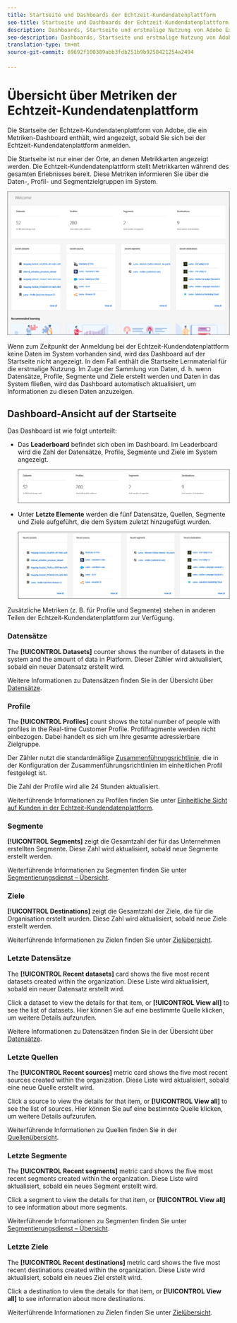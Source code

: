 ```yaml
---
title: Startseite und Dashboards der Echtzeit-Kundendatenplattform
seo-title: Startseite und Dashboards der Echtzeit-Kundendatenplattform
description: Dashboards, Startseite und erstmalige Nutzung von Adobe Experience Platform
seo-description: Dashboards, Startseite und erstmalige Nutzung von Adobe Experience Platform
translation-type: tm+mt
source-git-commit: 69692f100389abb3fdb251b9b9258421254a2494

---
```



# Übersicht über Metriken der Echtzeit-Kundendatenplattform

Die Startseite der Echtzeit-Kundendatenplattform von Adobe, die ein Metriken-Dashboard enthält, wird angezeigt, sobald Sie sich bei der Echtzeit-Kundendatenplattform anmelden.

Die Startseite ist nur einer der Orte, an denen Metrikkarten angezeigt werden. Die Echtzeit-Kundendatenplattform stellt Metrikkarten während des gesamten Erlebnisses bereit. Diese Metriken informieren Sie über die Daten-, Profil- und Segmentzielgruppen im System.

![Bild](assets/home2.jpg)

Wenn zum Zeitpunkt der Anmeldung bei der Echtzeit-Kundendatenplattform keine Daten im System vorhanden sind, wird das Dashboard auf der Startseite nicht angezeigt. In dem Fall enthält die Startseite Lernmaterial für die erstmalige Nutzung. Im Zuge der Sammlung von Daten, d. h. wenn <!--sources-->Datensätze, Profile, Segmente und Ziele erstellt werden und Daten in das System fließen, wird das Dashboard automatisch aktualisiert, um Informationen zu diesen Daten anzuzeigen<!-- in metric cards-->.

## Dashboard-Ansicht auf der Startseite

<!--The dashboard shows information in several areas. Each category of information displays for the time range shown beneath the data.-->

Das Dashboard ist wie folgt unterteilt<!-- two areas.-->:

* Das **Leaderboard** befindet sich oben im Dashboard. Im Leaderboard wird die Zahl der Datensätze, Profile, Segmente und Ziele im System angezeigt.

   ![Bild](assets/home-leaderboard2.jpg)

<!-- * **Metric cards** display beneath the leaderboard. Metric cards show additional information, such as percentages or trends. Metric cards appear as data is collected.
    ![image](assets/home-metrics.jpg)
Some information is shown in different ways on both the leaderboard and metric cards. -->
* Unter **Letzte Elemente** werden die fünf Datensätze, Quellen, Segmente und Ziele aufgeführt, die dem System zuletzt hinzugefügt wurden.

   ![Bild](assets/home-recent.jpg)

Zusätzliche Metriken (z. B. für Profile und Segmente) stehen in anderen Teilen der Echtzeit-Kundendatenplattform zur Verfügung.

### Datensätze

The **[!UICONTROL Datasets]** counter shows the number of datasets in the system and the amount of data in Platform. Dieser Zähler wird aktualisiert, sobald ein neuer Datensatz erstellt wird.

Weitere Informationen zu Datensätzen finden Sie in der Übersicht über [Datensätze](../catalog/datasets/overview.md).

### Profile

The **[!UICONTROL Profiles]** count shows the total number of people with profiles in the Real-time Customer Profile. Profilfragmente werden nicht einbezogen. Dabei handelt es sich um Ihre gesamte adressierbare Zielgruppe.

Der Zähler nutzt die standardmäßige [Zusammenführungsrichtlinie](profile/merge-policies.md), die in der Konfiguration der Zusammenführungsrichtlinien im einheitlichen Profil festgelegt ist.

Die Zahl der Profile wird alle 24 Stunden aktualisiert.

Weiterführende Informationen zu Profilen finden Sie unter [Einheitliche Sicht auf Kunden in der Echtzeit-Kundendatenplattform](profile/profile-overview.md).

### Segmente

**[!UICONTROL Segments]** zeigt die Gesamtzahl der für das Unternehmen erstellten Segmente. Diese Zahl wird aktualisiert, sobald neue Segmente erstellt werden.

Weiterführende Informationen zu Segmenten finden Sie unter [Segmentierungsdienst – Übersicht](segmentation/segmentation-overview.md).

### Ziele

**[!UICONTROL Destinations]** zeigt die Gesamtzahl der Ziele, die für die Organisation erstellt wurden. Diese Zahl wird aktualisiert, sobald neue Ziele erstellt werden.

Weiterführende Informationen zu Zielen finden Sie unter [Zielübersicht](destinations/destinations-overview.md).

<!-- ### Successful profile records

In the leaderboard **[!UICONTROL Successful profile records]** shows the total number of records that have been successfully processed into the profile.

There is also a metric card that shows the percentage of successful records. Click **[!UICONTROL View datasets]** to see more details about the profile records. Hover over the colored area of the graph to see additional details:

![image](assets/home-profilerecords-details.PNG)

The number of successful profile records is updated hourly. 

For more information about profiles, see [A unified view of your customer in Real-time CDP](profile/profile-overview.md).

### Total profile records

The **[!UICONTROL Total profile records]** metric card shows the total number of data records enabled to feed into the profiles, and the percentage that are successful, updated once per day. This does not include all data in the data lake, because some data might not be enabled to feed into the profiles.

 Hover over the colored area of the graph to see additional details about the successful profiles:

![image](assets/home-profile-details.PNG)

Click **[!UICONTROL View profiles]** to see more details about the profile records.

For more information about profiles, see [A unified view of your customer in Real-time CDP](profile/profile-overview.md).

For more information about viewing a specific profile, see [Profile viewer](profile/profile-viewer.md).

### Failed profile records

In the leaderboard, **[!UICONTROL Failed profile records]** counts the number of records that failed to process into the profile.

The **[!UICONTROL Failed profile records]** metric card shows this count, and includes a graphical representation that helps you see how failures have trended during the time shown below the graphic. This chart is updated hourly. Click **[!UICONTROL View datasets]** to see more details about the profile records.

The number of failed profile records is updated hourly. -->

### Letzte Datensätze

The **[!UICONTROL Recent datasets]** card shows the five most recent datasets created within the organization. Diese Liste wird aktualisiert, sobald ein neuer Datensatz erstellt wird.

Click a dataset to view the details for that item, or **[!UICONTROL View all]** to see the list of datasets. Hier können Sie auf eine bestimmte Quelle klicken, um weitere Details aufzurufen.

Weitere Informationen zu Datensätzen finden Sie in der Übersicht über [Datensätze](../catalog/datasets/overview.md).

### Letzte Quellen

The **[!UICONTROL Recent sources]** metric card shows the five most recent sources created within the organization. Diese Liste wird aktualisiert, sobald eine neue Quelle erstellt wird.

Click a source to view the details for that item, or **[!UICONTROL View all]** to see the list of sources. Hier können Sie auf eine bestimmte Quelle klicken, um weitere Details aufzurufen.

Weiterführende Informationen zu Quellen finden Sie in der [Quellenübersicht](sources/sources-overview.md).

### Letzte Segmente

The **[!UICONTROL Recent segments]** metric card shows the five most recent segments created within the organization. Diese Liste wird aktualisiert, sobald ein neues Segment erstellt wird.

Click a segment to view the details for that item, or **[!UICONTROL View all]** to see information about more segments.

Weiterführende Informationen zu Segmenten finden Sie unter [Segmentierungsdienst – Übersicht](segmentation/segmentation-overview.md).

### Letzte Ziele

The **[!UICONTROL Recent destinations]** metric card shows the five most recent destinations created within the organization. Diese Liste wird aktualisiert, sobald ein neues Ziel erstellt wird.

Click a destination to view the details for that item, or **[!UICONTROL View all]** to see information about more destinations.

Weiterführende Informationen zu Zielen finden Sie unter [Zielübersicht](destinations/destinations-overview.md).
